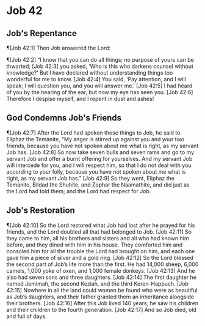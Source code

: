 # Job 42

## Job's Repentance
¶[Job 42:1] Then Job answered the Lord:

¶[Job 42:2] “I know that you can do all things; no purpose of yours can be thwarted;
[Job 42:3] you asked, ‘Who is this who darkens counsel without knowledge?’ But I have declared without understanding things too wonderful for me to know.
[Job 42:4] You said, ‘Pay attention, and I will speak; I will question you, and you will answer me.’
[Job 42:5] I had heard of you by the hearing of the ear, but now my eye has seen you.
[Job 42:6] Therefore I despise myself, and I repent in dust and ashes!

## God Condemns Job's Friends
¶[Job 42:7] After the Lord had spoken these things to Job, he said to Eliphaz the Temanite, “My anger is stirred up against you and your two friends, because you have not spoken about me what is right, as my servant Job has.
[Job 42:8] So now take seven bulls and seven rams and go to my servant Job and offer a burnt offering for yourselves. And my servant Job will intercede for you, and I will respect him, so that I do not deal with you according to your folly, because you have not spoken about me what is right, as my servant Job has.”
[Job 42:9] So they went, Eliphaz the Temanite, Bildad the Shuhite, and Zophar the Naamathite, and did just as the Lord had told them; and the Lord had respect for Job.

## Job's Restoration
¶[Job 42:10] So the Lord restored what Job had lost after he prayed for his friends, and the Lord doubled all that had belonged to Job.
[Job 42:11] So they came to him, all his brothers and sisters and all who had known him before, and they dined with him in his house. They comforted him and consoled him for all the trouble the Lord had brought on him, and each one gave him a piece of silver and a gold ring.
[Job 42:12] So the Lord blessed the second part of Job’s life more than the first. He had 14,000 sheep, 6,000 camels, 1,000 yoke of oxen, and 1,000 female donkeys.
[Job 42:13] And he also had seven sons and three daughters.
[Job 42:14] The first daughter he named Jemimah, the second Keziah, and the third Keren-Happuch.
[Job 42:15] Nowhere in all the land could women be found who were as beautiful as Job’s daughters, and their father granted them an inheritance alongside their brothers.
[Job 42:16] After this Job lived 140 years; he saw his children and their children to the fourth generation.
[Job 42:17] And so Job died, old and full of days.
